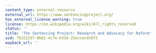 ```yaml
---
content_type: external-resource
external_url: https://www.sentencingproject.org/
has_external_license_warning: true
license: https://en.wikipedia.org/wiki/All_rights_reserved
status: ''
title: 'The Sentencing Project: Research and Advocacy for Reform'
uid: 7b3212d7-0bb1-4c7e-b32d-25eccecdc6f3
wayback_url: ''
---
```

